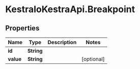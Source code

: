 # KestraIoKestraApi.Breakpoint

## Properties

Name | Type | Description | Notes
------------ | ------------- | ------------- | -------------
**id** | **String** |  | 
**value** | **String** |  | [optional] 


